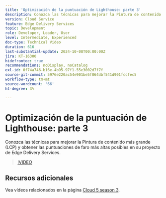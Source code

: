 ```yaml
---
title: 'Optimización de la puntuación de Lighthouse: parte 3'
description: Conozca las técnicas para mejorar la Pintura de contenido más grande (LCP) y obtener las puntuaciones de faro más altas posibles en su proyecto de Edge Delivery Services.
version: Cloud Service
feature: Edge Delivery Services
topic: Development
role: Developer, Leader, User
level: Intermediate, Experienced
doc-type: Technical Video
duration: 616
last-substantial-update: 2024-10-08T00:00:00Z
jira: KT-16300
hidefromtoc: true
recommendations: noDisplay, noCatalog
exl-id: 0f74a746-b16e-4b95-97f1-55e3002d7f7f
source-git-commit: 5976e220ac54e901be5f064dbf541d901fccfec5
workflow-type: tm+mt
source-wordcount: '66'
ht-degree: 3%

---
```


# Optimización de la puntuación de Lighthouse: parte 3

Conozca las técnicas para mejorar la Pintura de contenido más grande (LCP) y obtener las puntuaciones de faro más altas posibles en su proyecto de Edge Delivery Services.

>[!VIDEO](https://video.tv.adobe.com/v/3435001/?learn=on)

## Recursos adicionales

Vea vídeos relacionados en la página [Cloud 5 season 3](../cloud5-season-3.md).

